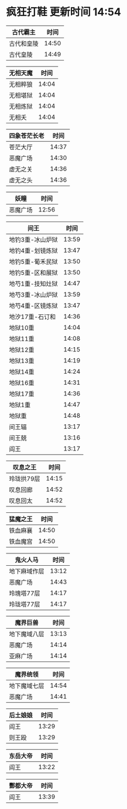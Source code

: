 # 疯狂打鞋 更新时间 14:54

| 古代霸主   | 时间    |
|--------|-------|
| 古代和皇陵 | 14:50 |
| 古代皇陵 | 14:49 |

| 无相天魔   | 时间    |
|--------|-------|
| 无相粹狼 | 14:04 |
| 无相堪狱 | 14:04 |
| 无相炼狱 | 14:04 |
| 无相夭 | 14:04 |

| 四象苍茫长老   | 时间    |
|--------|-------|
| 苍茫大厅 | 14:37 |
| 恶魔广场 | 14:30 |
| 虚无之关 | 14:36 |
| 虚无之头 | 14:36 |

| 妖瞳   | 时间    |
|--------|-------|
| 恶魔广场 | 12:56 |

| 间王   | 时间    |
|--------|-------|
| 地钓3重-冰山炉狱 | 13:59 |
| 地钓4重-划镜炼狱 | 13:47 |
| 地钓5重-葡禾民狱 | 13:50 |
| 地钓5重-区和展狱 | 13:50 |
| 地芍1重-技知灶狱 | 14:47 |
| 地芍3重-冰山炉狱 | 13:59 |
| 地芍4重-区镜炼狱 | 13:47 |
| 地汐17重-石订和 | 14:36 |
| 地狱10重 | 14:04 |
| 地狱11重 | 14:08 |
| 地狱12重 | 14:15 |
| 地狱13重 | 14:19 |
| 地狱14重 | 14:24 |
| 地狱16重 | 14:31 |
| 地狱17重 | 14:36 |
| 地狱1重 | 14:47 |
| 地狱重 | 14:48 |
| 间王辐 | 13:17 |
| 间王兢 | 13:16 |
| 阎王 | 13:17 |

| 叹息之王   | 时间    |
|--------|-------|
| 玲珑拱79层 | 14:15 |
| 叹息回廊 | 14:52 |
| 叹息回太 | 14:52 |

| 猛魔之王   | 时间    |
|--------|-------|
| 铁血麻襄 | 14:50 |
| 铁血魔宫 | 14:50 |

| 鬼火人马   | 时间    |
|--------|-------|
| 地下麻域作层 | 13:12 |
| 恶魔广场 | 14:43 |
| 玲瑰塔77层 | 14:17 |
| 玲珑塔77层 | 14:17 |

| 魔界巨兽   | 时间    |
|--------|-------|
| 地下魔域八层 | 13:13 |
| 恶魔广场 | 14:14 |
| 亚麻广场 | 14:14 |

| 魔界统领   | 时间    |
|--------|-------|
| 地下魔域七层 | 14:54 |
| 恶魔广场 | 14:41 |

| 后土娘娘   | 时间    |
|--------|-------|
| 阎王 | 13:29 |
| 则王殴 | 13:29 |

| 东岳大帝   | 时间    |
|--------|-------|
| 阎王 | 13:22 |

| 酆都大帝   | 时间    |
|--------|-------|
| 阎王 | 13:39 |